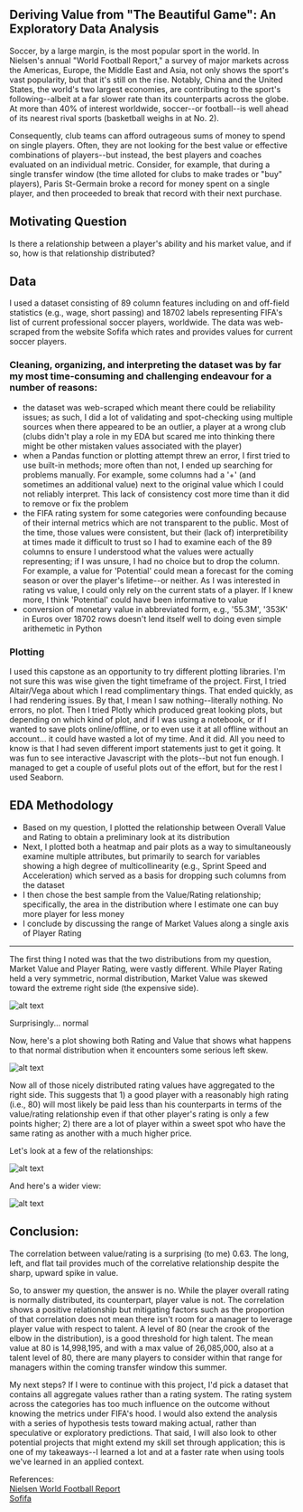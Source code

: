 ## Deriving Value from "The Beautiful Game": An Exploratory Data Analysis

Soccer, by a large margin, is the most popular sport in the world. In Nielsen's annual "World Football Report," a survey of major markets across the Americas, Europe, the Middle East and Asia, not only shows the sport's vast popularity, but that it's still on the rise. Notably, China and the United States, the world's two largest economies, are contributing to the sport's following--albeit at a far slower rate than its counterparts across the globe. At more than 40% of interest worldwide, soccer--or football--is well ahead of its nearest rival sports (basketball weighs in at No. 2).

Consequently, club teams can afford outrageous sums of money to spend on single players. Often, they are not looking for the best value or effective combinations of players--but instead, the best players and coaches evaluated on an individual metric. Consider, for example, that during a single transfer window (the time alloted for clubs to make trades or "buy" players), Paris St-Germain broke a record for money spent on a single player, and then proceeded to break that record with their next purchase.

## Motivating Question
Is there a relationship between a player's ability and his market value, and if so, how is that relationship distributed?

## Data  
I used a dataset consisting of 89 column features including on and off-field statistics (e.g., wage, short passing) and 18702 labels representing FIFA's list of current professional soccer players, worldwide. The data was web-scraped from the website Sofifa which rates and provides values for current soccer players.

### Cleaning, organizing, and interpreting the dataset was by far my most time-consuming and challenging endeavour for a number of reasons: 
- the dataset was web-scraped which meant there could be reliability issues; as such, I did a lot of validating and spot-checking using multiple sources when there appeared to be an outlier, a player at a wrong club (clubs didn't play a role in my EDA but scared me into thinking there might be other mistaken values associated with the player)
- when a Pandas function or plotting attempt threw an error, I first tried to use built-in methods; more often than not, I ended up searching for problems manually. For example, some columns had a '+' (and sometimes an additional value) next to the original value which I could not reliably interpret. This lack of consistency cost more time than it did to remove or fix the problem
- the FIFA rating system for some categories were confounding because of their internal metrics which are not transparent to the public. Most of the time, those values were consistent, but their (lack of) interpretibility at times made it difficult to trust so I had to examine each of the 89 columns to ensure I understood what the values were actually representing; if I was unsure, I had no choice but to drop the column. For example, a value for 'Potential' could mean a forecast for the coming season or over the player's lifetime--or neither. As I was interested in rating vs value, I could only rely on the current stats of a player. If I knew more, I think 'Potential' could have been informative to value
- conversion of monetary value in abbreviated form, e.g., '55.3M', '353K' in Euros over 18702 rows doesn't lend itself well to doing even simple arithemetic in Python

### Plotting
I used this capstone as an opportunity to try different plotting libraries. I'm not sure this was wise given the tight timeframe of the project. First, I tried Altair/Vega about which I read complimentary things. That ended quickly, as I had rendering issues. By that, I mean I saw nothing--literally nothing. No errors, no plot. Then I tried Plotly which produced great looking plots, but depending on which kind of plot, and if I was using a notebook, or if I wanted to save plots online/offline, or to even use it at all offline without an account... it could have wasted a lot of my time. And it did. All you need to know is that I had seven different import statements just to get it going. It was fun to see interactive Javascript with the plots--but not fun enough. I managed to get a couple of useful plots out of the effort, but for the rest I used Seaborn.

## EDA Methodology
- Based on my question, I plotted the relationship between Overall Value and Rating to obtain a preliminary look at its distribution
- Next, I plotted both a heatmap and pair plots as a way to simultaneously examine multiple attributes, but primarily to search for variables showing a high degree of multicollinearity (e.g., Sprint Speed and Acceleration) which served as a basis for dropping such columns from the dataset
- I then chose the best sample from the Value/Rating relationship; specifically, the area in the distribution where I estimate one can buy more player for less money
- I conclude by discussing the range of Market Values along a single axis of Player Rating

---
The first thing I noted was that the two distributions from my question, Market Value and Player Rating, were vastly different. While Player Rating held a very symmetric, normal distribution, Market Value was skewed toward the extreme right side (the expensive side).


![alt text](images/overall_rating.png)

Surprisingly... normal

Now, here's a plot showing both Rating and Value that shows what happens to that normal distribution when it encounters some serious left skew.

![alt text](images/ranking_vs_value.png)

Now all of those nicely distributed rating values have aggregated to the right side. This suggests that 1) a good player with a reasonably high rating (i.e., 80) will most likely be paid less than his counterparts in terms of the value/rating relationship even if that other player's rating is only a few points higher; 2) there are a lot of player within a sweet spot who have the same rating as another with a much higher price.

Let's look at a few of the relationships:

![alt text](images/pair_plot.png)

And here's a wider view:

![alt text](images/heatmap.png)

## Conclusion:

The correlation between value/rating is a surprising (to me) 0.63. The long, left, and flat tail provides much of the correlative relationship despite the sharp, upward spike in value.

So, to answer my question, the answer is no. While the player overall rating is normally distributed, its counterpart, player value is not. The correlation shows a positive relationship but mitigating factors such as the proportion of that correlation does not mean there isn't room for a manager to leverage player value with respect to talent. A level of 80 (near the crook of the elbow in the distribution), is a good threshold for high talent. The mean value at 80 is 14,998,195, and with a max value of 26,085,000, also at a talent level of 80, there are many players to consider within that range for managers within the coming transfer window this summer.

My next steps? If I were to continue with this project, I'd pick a dataset that contains all aggregate values rather than a rating system. The rating system across the categories has too much influence on the outcome without knowing the metrics under FIFA's hood. I would also extend the analysis with a series of hypothesis tests toward making actual, rather than speculative or exploratory predictions. That said, I will also look to other potential projects that might extend my skill set through application; this is one of my takeaways--I learned a lot and at a faster rate when using tools we've learned in an applied context.

References:  
[Nielsen World Football Report](https://www.nielsen.com/uk/en/insights/reports/2018/world-football-report.html)  
[Sofifa](https://sofifa.com/)
